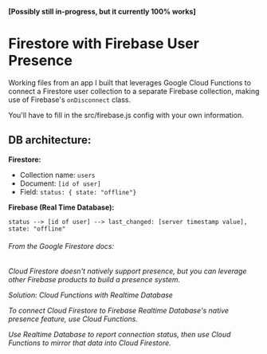 **[Possibly still in-progress, but it currently 100% works]**

# Firestore with Firebase User Presence 

Working files from an app I built that leverages Google Cloud Functions to connect a Firestore user collection to a separate Firebase collection, making use of Firebase's `onDisconnect` class. 

You'll have to fill in the src/firebase.js config with your own information. 

## DB architecture:
**Firestore:**
- Collection name: `users`
- Document: `[id of user]`
- Field: `status: { state: "offline"}`

**Firebase (Real Time Database):**

`status --> [id of user] --> last_changed: [server timestamp value], state: "offline"`




###### From the Google Firestore docs:

*Cloud Firestore doesn't natively support presence, but you can leverage other Firebase products to build a presence system.*

*Solution: Cloud Functions with Realtime Database*

*To connect Cloud Firestore to Firebase Realtime Database's native presence feature, use Cloud Functions.*

*Use Realtime Database to report connection status, then use Cloud Functions to mirror that data into Cloud Firestore.*

